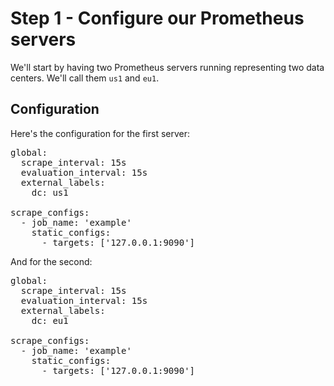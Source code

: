 # Step 1 - Configure our Prometheus servers

We'll start by having two Prometheus servers running representing two data centers. We'll call them `us1` and `eu1`.

## Configuration

Here's the configuration for the first server:

<pre class="file" data-filename="prometheus_us1.yml" data-target="replace">
global:
  scrape_interval: 15s
  evaluation_interval: 15s
  external_labels:
    dc: us1

scrape_configs:
  - job_name: 'example'
    static_configs:
      - targets: ['127.0.0.1:9090']
</pre>

And for the second:

<pre class="file" data-filename="prometheus_eu1.yml" data-target="replace">
global:
  scrape_interval: 15s
  evaluation_interval: 15s
  external_labels:
    dc: eu1

scrape_configs:
  - job_name: 'example'
    static_configs:
      - targets: ['127.0.0.1:9090']
</pre>